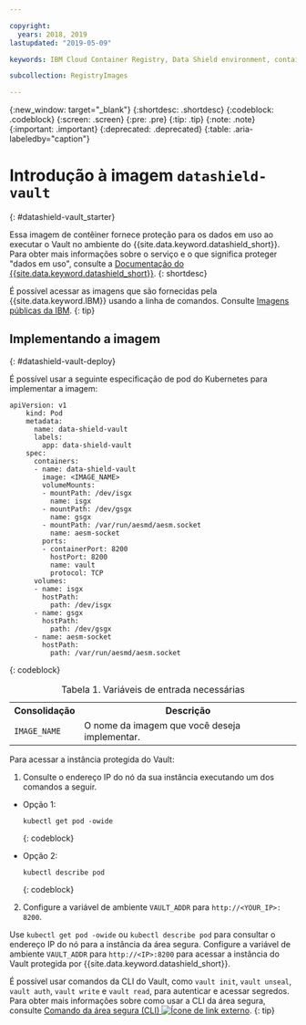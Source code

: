 ```yaml
---

copyright:
  years: 2018, 2019
lastupdated: "2019-05-09"

keywords: IBM Cloud Container Registry, Data Shield environment, container image, public image, vault image, data in use, memory encryption, intel sgx, fortanix,

subcollection: RegistryImages

---
```


{:new_window: target="_blank"}
{:shortdesc: .shortdesc}
{:codeblock: .codeblock}
{:screen: .screen}
{:pre: .pre}
{:tip: .tip}
{:note: .note}
{:important: .important}
{:deprecated: .deprecated}
{:table: .aria-labeledby="caption"}

# Introdução à imagem `datashield-vault`
{: #datashield-vault_starter}

Essa imagem de contêiner fornece proteção para os dados em uso ao executar o Vault no ambiente do {{site.data.keyword.datashield_short}}. Para obter mais informações sobre o serviço e o que significa proteger "dados em uso", consulte a [Documentação do {{site.data.keyword.datashield_short}}](/docs/services/data-shield?topic=data-shield-about#about).
{: shortdesc}

É possível acessar as imagens que são fornecidas pela {{site.data.keyword.IBM}} usando a linha de comandos. Consulte [Imagens públicas da IBM](/docs/services/Registry?topic=registry-public_images#public_images).
{: tip}


## Implementando a imagem
{: #datashield-vault-deploy}

É possível usar a seguinte especificação de pod do Kubernetes para implementar a imagem:

```
apiVersion: v1
    kind: Pod
    metadata:
      name: data-shield-vault
      labels:
        app: data-shield-vault
    spec:
      containers:
      - name: data-shield-vault
        image: <IMAGE_NAME>
        volumeMounts:
        - mountPath: /dev/isgx
          name: isgx
        - mountPath: /dev/gsgx
          name: gsgx
        - mountPath: /var/run/aesmd/aesm.socket
          name: aesm-socket
        ports:
        - containerPort: 8200
          hostPort: 8200
          name: vault
          protocol: TCP
      volumes:
      - name: isgx
        hostPath:
          path: /dev/isgx
      - name: gsgx
        hostPath:
          path: /dev/gsgx
      - name: aesm-socket
        hostPath:
          path: /var/run/aesmd/aesm.socket
```
{: codeblock}

<table>
<caption>Tabela 1. Variáveis de entrada necessárias</caption>
  <tr>
    <th>Consolidação</th>
    <th>Descrição</th>
  </tr>
  <tr>
    <td><code>IMAGE_NAME</code></td>
    <td>O nome da imagem que você deseja implementar.</td>
  </tr>
</table>

Para acessar a instância protegida do Vault:

1. Consulte o endereço IP do nó da sua instância executando um dos comandos a seguir.

  * Opção 1:

    ```
    kubectl get pod -owide
    ```
    {: codeblock}

  * Opção 2:
    ```
    kubectl describe pod
    ```
    {: codeblock}

2. Configure a variável de ambiente `VAULT_ADDR` para `http://<YOUR_IP>: 8200`.
  

Use `kubectl get pod -owide` ou `kubectl describe pod` para consultar o endereço IP do nó para a instância da área segura. Configure a variável de ambiente `VAULT_ADDR` para `http://<IP>:8200` para acessar a instância do Vault protegida por {{site.data.keyword.datashield_short}}.

É possível usar comandos da CLI do Vault, como `vault init`, `vault unseal`, `vault auth`, `vault write` e `vault read`, para autenticar e acessar segredos. Para obter mais informações sobre como usar a CLI da área segura, consulte [Comando da área segura (CLI) ![Ícone de link externo](../../../icons/launch-glyph.svg "Ícone de link externo")](https://www.vaultproject.io/docs/commands/index.html).
{: tip}
